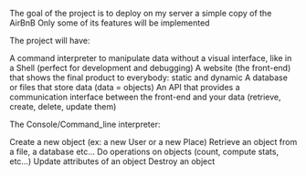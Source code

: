 The goal of the project is to deploy on my server a simple copy of the AirBnB
Only some of its features will be implemented

The project will have:

A command interpreter to manipulate data without a visual interface, like in a Shell (perfect for development and debugging)
A website (the front-end) that shows the final product to everybody: static and dynamic
A database or files that store data (data = objects)
An API that provides a communication interface between the front-end and your data (retrieve, create, delete, update them)

The Console/Command_line interpreter:

Create a new object (ex: a new User or a new Place)
Retrieve an object from a file, a database etc...
Do operations on objects (count, compute stats, etc…)
Update attributes of an object
Destroy an object

